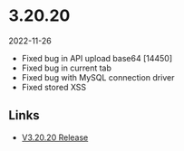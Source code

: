 # 3.20.20

2022-11-26

- Fixed bug in API upload base64 [14450]
- Fixed bug in current tab
- Fixed bug with MySQL connection driver
- Fixed stored XSS

## Links

- [V3.20.20 Release](https://chevereto.com/community/threads/chevereto-v3-20-20.14797/)
